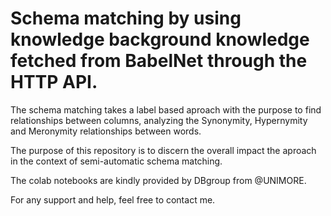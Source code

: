 # Schema matching by using knowledge background knowledge fetched from BabelNet through the HTTP API.

The schema matching takes a label based aproach with the purpose to find relationships between columns,
analyzing the Synonymity, Hypernymity and Meronymity relationships between words.

The purpose of this repository is to discern the overall impact the aproach in the context of semi-automatic
schema matching.

The colab notebooks are kindly provided by DBgroup from @UNIMORE.


For any support and help, feel free to contact me.
